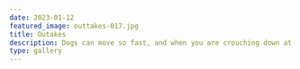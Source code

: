 ```yaml
---
date: 2023-01-12
featured_image: outtakes-017.jpg
title: Outakes
description: Dogs can move so fast, and when you are crouching down at their level, or trying to both throw the ball and take the photo, fun things can happen.
type: gallery
---
```

